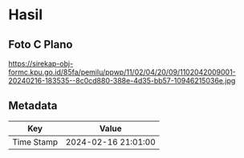 # Hasil

## Foto C Plano

https://sirekap-obj-formc.kpu.go.id/85fa/pemilu/ppwp/11/02/04/20/09/1102042009001-20240216-183535--8c0cd880-388e-4d35-bb57-10946215036e.jpg


## Metadata

| Key        | Value               |
| ---------- | ------------------- |
| Time Stamp | 2024-02-16 21:01:00 |



